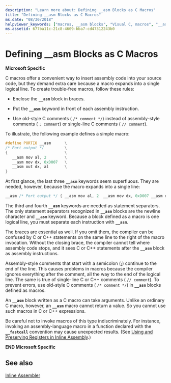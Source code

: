 ```yaml
---
description: "Learn more about: Defining __asm Blocks as C Macros"
title: "Defining __asm Blocks as C Macros"
ms.date: "08/30/2018"
helpviewer_keywords: ["macros, __asm blocks", "Visual C, macros", "__asm keyword [C++], as C macros"]
ms.assetid: 677ba11c-21c8-4609-bba7-cd47312243b0
---
```

# Defining __asm Blocks as C Macros

**Microsoft Specific**

C macros offer a convenient way to insert assembly code into your source code, but they demand extra care because a macro expands into a single logical line. To create trouble-free macros, follow these rules:

- Enclose the **`__asm`** block in braces.

- Put the **`__asm`** keyword in front of each assembly instruction.

- Use old-style C comments ( `/* comment */`) instead of assembly-style comments ( `; comment`) or single-line C comments ( `// comment`).

To illustrate, the following example defines a simple macro:

```cpp
#define PORTIO __asm      \
/* Port output */         \
{                         \
   __asm mov al, 2        \
   __asm mov dx, 0xD007   \
   __asm out dx, al       \
}
```

At first glance, the last three **`__asm`** keywords seem superfluous. They are needed, however, because the macro expands into a single line:

```cpp
__asm /* Port output */ { __asm mov al, 2  __asm mov dx, 0xD007 __asm out dx, al }
```

The third and fourth **`__asm`** keywords are needed as statement separators. The only statement separators recognized in **`__asm`** blocks are the newline character and **`__asm`** keyword. Because a block defined as a macro is one logical line, you must separate each instruction with **`__asm`**.

The braces are essential as well. If you omit them, the compiler can be confused by C or C++ statements on the same line to the right of the macro invocation. Without the closing brace, the compiler cannot tell where assembly code stops, and it sees C or C++ statements after the **`__asm`** block as assembly instructions.

Assembly-style comments that start with a semicolon (**;**) continue to the end of the line. This causes problems in macros because the compiler ignores everything after the comment, all the way to the end of the logical line. The same is true of single-line C or C++ comments ( `// comment`). To prevent errors, use old-style C comments ( `/* comment */`) in **`__asm`** blocks defined as macros.

An **`__asm`** block written as a C macro can take arguments. Unlike an ordinary C macro, however, an **`__asm`** macro cannot return a value. So you cannot use such macros in C or C++ expressions.

Be careful not to invoke macros of this type indiscriminately. For instance, invoking an assembly-language macro in a function declared with the **`__fastcall`** convention may cause unexpected results. (See [Using and Preserving Registers in Inline Assembly](../../assembler/inline/using-and-preserving-registers-in-inline-assembly.md).)

**END Microsoft Specific**

## See also

[Inline Assembler](../../assembler/inline/inline-assembler.md)<br/>
